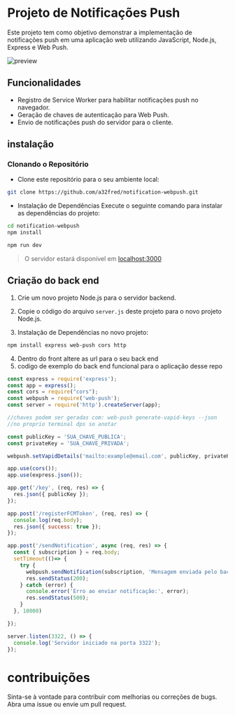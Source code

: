 # Projeto de Notificações Push

Este projeto tem como objetivo demonstrar a implementação de notificações push em uma aplicação web utilizando JavaScript, Node.js, Express e Web Push.

![preview](https://cdn.discordapp.com/attachments/1088804898117795945/1166304613935357983/image.png?ex=654a00d0&is=65378bd0&hm=a415b3d509af64bb4d11dc1c28fa04218ceb059a6dfd90472c50288ac710e280&)

## Funcionalidades

- Registro de Service Worker para habilitar notificações push no navegador.
- Geração de chaves de autenticação para Web Push.
- Envio de notificações push do servidor para o cliente.

## instalação

###  Clonando o Repositório

- Clone este repositório para o seu ambiente local:

```bash
git clone https://github.com/a32fred/notification-webpush.git
```

- Instalação de Dependências
Execute o seguinte comando para instalar as dependências do projeto:

```bash
cd notification-webpush 
npm install
```


```bash
npm run dev
```
>O servidor estará disponível em [localhost:3000](localhost:3000)

## Criação do back end

 1.  Crie um novo projeto Node.js para o servidor backend.
    
2.  Copie o código do arquivo `server.js` deste projeto para o novo projeto Node.js.
    
3.  Instalação de Dependências no novo projeto:
    
```bash 
npm install express web-push cors http
```

4. Dentro do front altere as url para o seu back end 
5. codigo de exemplo  do back end funcional para o aplicação desse repo
```javascript
const express = require('express');
const app = express();
const cors = require("cors");
const webpush = require('web-push');
const server = require('http').createServer(app);

//chaves podem ser geradas com: web-push generate-vapid-keys --json
//no proprio terminal dps so anotar

const publicKey = 'SUA_CHAVE_PUBLICA'; 
const privateKey = 'SUA_CHAVE_PRIVADA';

webpush.setVapidDetails('mailto:example@email.com', publicKey, privateKey);

app.use(cors());
app.use(express.json());

app.get('/key', (req, res) => {
  res.json({ publicKey });
});

app.post('/registerFCMToken', (req, res) => {
  console.log(req.body);
  res.json({ success: true });
});

app.post('/sendNotification', async (req, res) => {
  const { subscription } = req.body;
  setTimeout(()=> {
    try {
      webpush.sendNotification(subscription, 'Mensagem enviada pelo back end');
      res.sendStatus(200); 
    } catch (error) {
      console.error('Erro ao enviar notificação:', error);
      res.sendStatus(500); 
    }
  }, 10000)

});

server.listen(3322, () => {
  console.log('Servidor iniciado na porta 3322');
});

```
# contribuições

Sinta-se à vontade para contribuir com melhorias ou correções de bugs. Abra uma issue ou envie um pull request.
